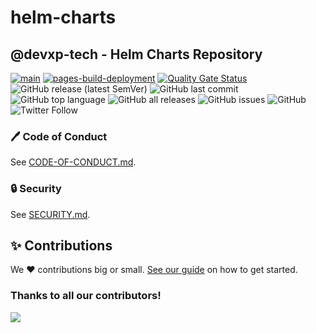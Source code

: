 # helm-charts

## @devxp-tech - Helm Charts Repository

[![main](https://github.com/devxp-tech/helm-charts/actions/workflows/main.yaml/badge.svg)](https://github.com/devxp-tech/helm-charts/actions/workflows/main.yaml)
[![pages-build-deployment](https://github.com/devxp-tech/helm-charts/actions/workflows/pages/pages-build-deployment/badge.svg)](https://github.com/devxp-tech/helm-charts/actions/workflows/pages/pages-build-deployment)
[![Quality Gate Status](https://sonar.devxp-tech.io/api/project_badges/measure?project=helm-charts&metric=alert_status&token=sqb_908f1e448016bb76992cf30bcd32ede237289a1c)](https://sonar.devxp-tech.io/dashboard?id=helm-charts)
![GitHub release (latest SemVer)](https://img.shields.io/github/v/release/devxp-tech/helm-charts)
![GitHub last commit](https://img.shields.io/github/last-commit/devxp-tech/helm-charts)
![GitHub top language](https://img.shields.io/github/languages/top/devxp-tech/helm-charts)
![GitHub all releases](https://img.shields.io/github/downloads/devxp-tech/helm-charts/total)
![GitHub issues](https://img.shields.io/github/issues-raw/devxp-tech/helm-charts)
![GitHub](https://img.shields.io/github/license/devxp-tech/helm-charts)
![Twitter Follow](https://img.shields.io/twitter/follow/devxp_tech?style=social)

### 🖊️ Code of Conduct

See [CODE-OF-CONDUCT.md](.github/CODE-OF-CONDUCT.md).
### 🔒 Security

See [SECURITY.md](.github/SECURITY.md).

## ✨ Contributions

We ❤️ contributions big or small. [See our guide](contributing.md) on how to get started.

### Thanks to all our contributors!

<a href="https://github.com/devxp-tech/helm-charts/graphs/contributors">
  <img src="https://contrib.rocks/image?repo=devxp-tech/helm-charts" />
</a>
